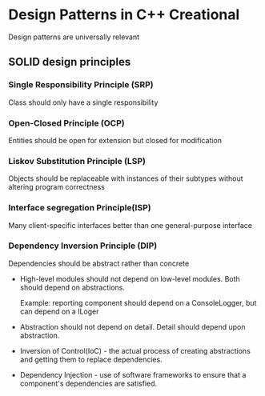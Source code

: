 # Design Patterns in C++ Creational

  Design patterns are universally relevant

## SOLID design principles

### Single Responsibility Principle (SRP)

  Class should only have a single responsibility

### Open-Closed Principle (OCP)

  Entities should be open for extension but closed for modification

### Liskov Substitution Principle (LSP)

  Objects should be replaceable with instances of their subtypes without altering
  program correctness

### Interface segregation Principle(ISP)

  Many client-specific interfaces better than one general-purpose interface

### Dependency Inversion Principle (DIP)

 Dependencies should be abstract rather than concrete

 * High-level modules should not depend on low-level modules. Both should depend
 on abstractions.

   Example: reporting component should depend on a ConsoleLogger, but can depend on a ILoger

* Abstraction should not depend on detail. Detail should depend upon abstraction.

* Inversion of Control(IoC) - the actual process of creating abstractions and
getting them to replace dependencies.

* Dependency Injection - use of software frameworks to ensure that a component's
dependencies are satisfied.

